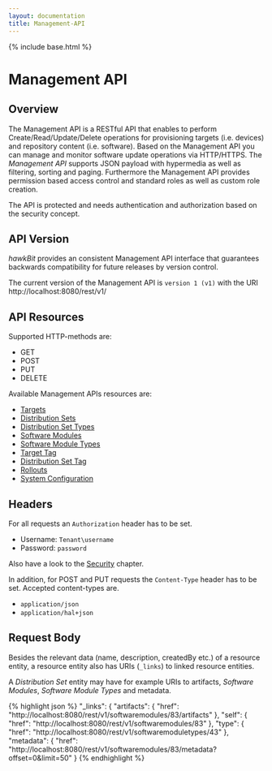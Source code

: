 ```yaml
---
layout: documentation
title: Management-API
---
```


{% include base.html %}

# Management API

## Overview
The Management API is a RESTful API that enables to perform Create/Read/Update/Delete operations for provisioning targets (i.e. devices) and repository content (i.e. software). Based on the Management API you can manage and monitor software update operations via HTTP/HTTPS. The _Management API_ supports JSON payload with hypermedia as well as filtering, sorting and paging. Furthermore the Management API provides permission based access control and standard roles as well as custom role creation.  

The API is protected and needs authentication and authorization based on the security concept.

## API Version

_hawkBit_ provides an consistent Management API interface that guarantees backwards compatibility for future releases by version control.

The current version of the Management API is `version 1 (v1)` with the URI http://localhost:8080/rest/v1/

## API Resources

Supported HTTP-methods are:

- GET
- POST
- PUT
- DELETE

Available Management APIs resources are:

* [Targets](https://docs.bosch-iot-rollouts.com/documentation/rest-api/targets-api-guide.html)
* [Distribution Sets](https://docs.bosch-iot-rollouts.com/documentation/rest-api/distributionsets-api-guide.html)
* [Distribution Set Types](https://docs.bosch-iot-rollouts.com/documentation/rest-api/distributionsettypes-api-guide.html)
* [Software Modules](https://docs.bosch-iot-rollouts.com/documentation/rest-api/softwaremodules-api-guide.html)
* [Software Module Types](https://docs.bosch-iot-rollouts.com/documentation/rest-api/softwaremoduletypes-api-guide.html)
* [Target Tag](https://docs.bosch-iot-rollouts.com/documentation/rest-api/targettag-api-guide.html)
* [Distribution Set Tag](https://docs.bosch-iot-rollouts.com/documentation/rest-api/distributionsettag-api-guide.html)
* [Rollouts](https://docs.bosch-iot-rollouts.com/documentation/rest-api/rollout-api-guide.html)
* [System Configuration](https://docs.bosch-iot-rollouts.com/documentation/rest-api/tenant-api-guide.html)


## Headers

For all requests an `Authorization` header has to be set.

* Username: `Tenant\username`
* Password: `password`

Also have a look to the [Security](../security/security.html) chapter.

In addition, for POST and PUT requests the `Content-Type` header has to be set. Accepted content-types are.

* `application/json`
* `application/hal+json`

## Request Body

Besides the relevant data (name, description, createdBy etc.) of a resource entity, a resource entity also has URIs (`_links`) to linked resource entities.

A _Distribution Set_ entity may have for example URIs to artifacts, _Software Modules_, _Software Module Types_ and metadata.


{% highlight json %}
"_links": {
    "artifacts": {
        "href": "http://localhost:8080/rest/v1/softwaremodules/83/artifacts"
    },
    "self": {
        "href": "http://localhost:8080/rest/v1/softwaremodules/83"
    },
    "type": {
        "href": "http://localhost:8080/rest/v1/softwaremoduletypes/43"
    },
    "metadata": {
        "href": "http://localhost:8080/rest/v1/softwaremodules/83/metadata?offset=0&limit=50"
    }
{% endhighlight %}